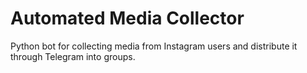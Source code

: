 # Automated Media Collector
 Python bot for collecting media from Instagram users and distribute it through Telegram into groups.
